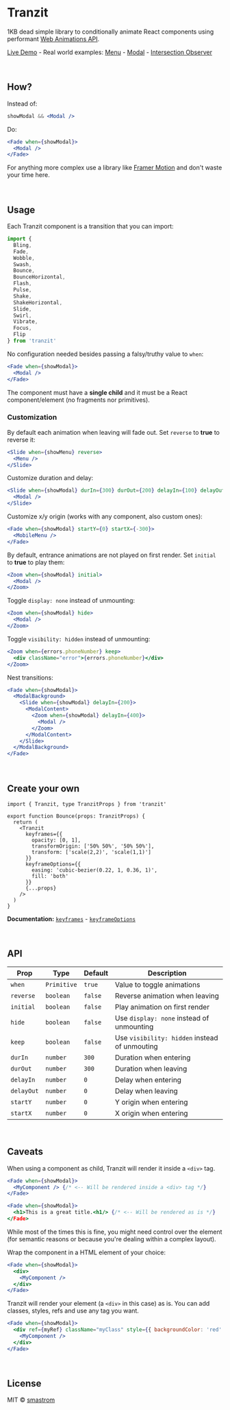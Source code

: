 # Tranzit

1KB dead simple library to conditionally animate React components using performant [Web Animations API](https://developer.mozilla.org/en-US/docs/Web/API/Web_Animations_API).

[Live Demo](https://trazit.netlify.app) - Real world examples: [Menu]() - [Modal]() - [Intersection Observer]()

<br />

## How?

Instead of:

```jsx
showModal && <Modal />
```

Do:

```jsx
<Fade when={showModal}>
  <Modal />
</Fade>
```

For anything more complex use a library like [Framer Motion](https://www.framer.com/motion/) and don't waste your time here.

<br />

## Usage

Each Tranzit component is a transition that you can import:

```js
import {
  Bling,
  Fade,
  Wobble,
  Swash,
  Bounce,
  BounceHorizontal,
  Flash,
  Pulse,
  Shake,
  ShakeHorizontal,
  Slide,
  Swirl,
  Vibrate,
  Focus,
  Flip
} from 'tranzit'
```

No configuration needed besides passing a falsy/truthy value to `when`:

```jsx
<Fade when={showModal}>
  <Modal />
</Fade>
```

The component must have a **single child** and it must be a React component/element (no fragments nor primitives).

### Customization

By default each animation when leaving will fade out. Set `reverse` to **true** to reverse it:

```jsx
<Slide when={showMenu} reverse>
  <Menu />
</Slide>
```

Customize duration and delay:

```jsx
<Slide when={showModal} durIn={300} durOut={200} delayIn={100} delayOut={0}>
  <Modal />
</Slide>
```

Customize x/y origin (works with any component, also custom ones):

```jsx
<Fade when={showModal} startY={0} startX={-300}>
  <MobileMenu />
</Fade>
```

By default, entrance animations are not played on first render. Set `initial` to **true** to play them:

```jsx
<Zoom when={showModal} initial>
  <Modal />
</Zoom>
```

Toggle `display: none` instead of unmounting:

```jsx
<Zoom when={showModal} hide>
  <Modal />
</Zoom>
```

Toggle `visibility: hidden` instead of unmounting:

```jsx
<Zoom when={errors.phoneNumber} keep>
  <div className="error">{errors.phoneNumber}</div>
</Zoom>
```

Nest transitions:

```jsx
<Fade when={showModal}>
  <ModalBackground>
    <Slide when={showModal} delayIn={200}>
      <ModalContent>
        <Zoom when={showModal} delayIn={400}>
          <Modal />
        </Zoom>
      </ModalContent>
    </Slide>
  </ModalBackground>
</Fade>
```

<br />

## Create your own

```tsx
import { Tranzit, type TranzitProps } from 'tranzit'

export function Bounce(props: TranzitProps) {
  return (
    <Tranzit
      keyframes={{
        opacity: [0, 1],
        transformOrigin: ['50% 50%', '50% 50%'],
        transform: ['scale(2,2)', 'scale(1,1)']
      }}
      keyframeOptions={{
        easing: 'cubic-bezier(0.22, 1, 0.36, 1)',
        fill: 'both'
      }}
      {...props}
    />
  )
}
```

**Documentation:** [`keyframes`](https://developer.mozilla.org/en-US/docs/Web/API/Web_Animations_API/Keyframe_Formats) - [`keyframeOptions`](https://developer.mozilla.org/en-US/docs/Web/API/KeyframeEffect/KeyframeEffect#parameters)

<br />

## API

| Prop       | Type        | Default | Description                                   |
| ---------- | ----------- | ------- | --------------------------------------------- |
| `when`     | `Primitive` | `true`  | Value to toggle animations                    |
| `reverse`  | `boolean`   | `false` | Reverse animation when leaving                |
| `initial`  | `boolean`   | `false` | Play animation on first render                |
| `hide`     | `boolean`   | `false` | Use `display: none` instead of unmounting     |
| `keep`     | `boolean`   | `false` | Use `visibility: hidden` instead of unmouting |
| `durIn`    | `number`    | `300`   | Duration when entering                        |
| `durOut`   | `number`    | `300`   | Duration when leaving                         |
| `delayIn`  | `number`    | `0`     | Delay when entering                           |
| `delayOut` | `number`    | `0`     | Delay when leaving                            |
| `startY`   | `number`    | `0`     | Y origin when entering                        |
| `startX`   | `number`    | `0`     | X origin when entering                        |

<br />

## Caveats

When using a component as child, Tranzit will render it inside a `<div>` tag.

```jsx
<Fade when={showModal}>
  <MyComponent /> {/* <-- Will be rendered inside a <div> tag */}
</Fade>
```

```jsx
<Fade when={showModal}>
  <h1>This is a great title.<h1/> {/* <-- Will be rendered as is */}
</Fade>
```

While most of the times this is fine, you might need control over the element (for semantic reasons or because you're dealing within a complex layout).

Wrap the component in a HTML element of your choice:

```jsx
<Fade when={showModal}>
  <div>
    <MyComponent />
  </div>
</Fade>
```

Tranzit will render your element (a `<div>` in this case) as is. You can add classes, styles, refs and use any tag you want.

```jsx
<Fade when={showModal}>
  <div ref={myRef} className="myClass" style={{ backgroundColor: 'red' }}>
    <MyComponent />
  </div>
</Fade>
```

<br />

## License

MIT © [smastrom](https://github.com/smastrom)
